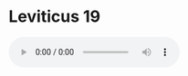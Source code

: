 # Leviticus 19

<audio controls>
  <source src="https://openbible.com/audio/hays/BSB_03_Lev_019_H.mp3" type="audio/mp3" />
  <a href="https://openbible.com/audio/hays/BSB_03_Lev_019_H.mp3" download="https://openbible.com/audio/hays/BSB_03_Lev_019_H.mp3">Download MP3 audio</a>.
</audio>

<!--@include: @/bible/translations/bsb/03_lev/verses/019.md-->
